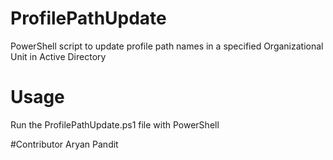 # ProfilePathUpdate
PowerShell script to update profile path names in a specified Organizational Unit in Active Directory

# Usage
Run the ProfilePathUpdate.ps1 file with PowerShell

#Contributor
Aryan Pandit

